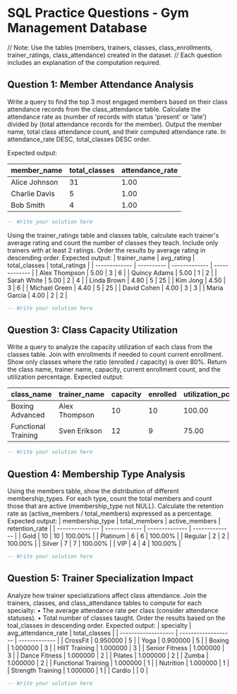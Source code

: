 # SQL Practice Questions - Gym Management Database
// Note: Use the tables (members, trainers, classes, class_enrollments, trainer_ratings, class_attendance) created in the dataset.
// Each question includes an explanation of the computation required.

## Question 1: Member Attendance Analysis
Write a query to find the top 3 most engaged members based on their class attendance records from the class_attendance table. 
Calculate the attendance rate as (number of records with status 'present' or 'late') divided by (total attendance records for the member).
Output the member name, total class attendance count, and their computed attendance rate. In attendance_rate DESC, total_classes DESC  order.

Expected output:

| member_name   | total_classes | attendance_rate |
| ------------- | ------------- | --------------- |
| Alice Johnson | 31            | 1.00            |
| Charlie Davis | 5             | 1.00            |
| Bob Smith     | 4             | 1.00            |

```sql
-- Write your solution here
```

Using the trainer_ratings table and classes table, calculate each trainer's average rating and count the number of classes they teach.
Include only trainers with at least 2 ratings. Order the results by average rating in descending order.
Expected output:
| trainer_name  | avg_rating | total_classes | total_ratings |
| ------------- | ---------- | ------------- | ------------- |
| Alex Thompson | 5.00       | 3             | 6             |
| Quincy Adams  | 5.00       | 1             | 2             |
| Sarah White   | 5.00       | 2             | 4             |
| Linda Brown   | 4.80       | 5             | 25            |
| Kim Jong      | 4.50       | 3             | 6             |
| Michael Green | 4.40       | 5             | 25            |
| David Cohen   | 4.00       | 3             | 3             |
| Maria Garcia  | 4.00       | 2             | 2             |

```sql
-- Write your solution here
```

## Question 3: Class Capacity Utilization
Write a query to analyze the capacity utilization of each class from the classes table.
Join with enrollments if needed to count current enrollment. Show only classes where the ratio (enrolled / capacity) is over 80%.
Return the class name, trainer name, capacity, current enrollment count, and the utilization percentage.
Expected output:

| class_name          | trainer_name  | capacity | enrolled | utilization_pct |
| ------------------- | ------------- | -------- | -------- | --------------- |
| Boxing Advanced     | Alex Thompson | 10       | 10       | 100.00          |
| Functional Training | Sven Erikson  | 12       | 9        | 75.00           |

```sql
-- Write your solution here
```

## Question 4: Membership Type Analysis
Using the members table, show the distribution of different membership_types.
For each type, count the total members and count those that are active (membership_type not NULL).
Calculate the retention rate as (active_members / total_members) expressed as a percentage.
Expected output:
| membership_type | total_members | active_members | retention_rate |
| --------------- | ------------- | -------------- | -------------- |
| Gold            | 10            | 10             | 100.00%        |
| Platinum        | 6             | 6              | 100.00%        |
| Regular         | 2             | 2              | 100.00%        |
| Silver          | 7             | 7              | 100.00%        |
| VIP             | 4             | 4              | 100.00%        |

```sql
-- Write your solution here
```

## Question 5: Trainer Specialization Impact
Analyze how trainer specializations affect class attendance.
Join the trainers, classes, and class_attendance tables to compute for each specialty:
• The average attendance rate per class (consider attendance statuses).
• Total number of classes taught.
Order the results based on the toal_classes in descending order.
Expected output:
| specialty           | avg_attendance_rate | total_classes |
| ------------------- | ------------------- | ------------- |
| CrossFit            | 0.950000            | 5             |
| Yoga                | 0.900000            | 5             |
| Boxing              | 1.000000            | 3             |
| HIIT Training       | 1.000000            | 3             |
| Senior Fitness      | 1.000000            | 3             |
| Dance Fitness       | 1.000000            | 2             |
| Pilates             | 1.000000            | 2             |
| Zumba               | 1.000000            | 2             |
| Functional Training | 1.000000            | 1             |
| Nutrition           | 1.000000            | 1             |
| Strength Training   | 1.000000            | 1             |
| Cardio              |                     | 0             |

```sql
-- Write your solution here
```

